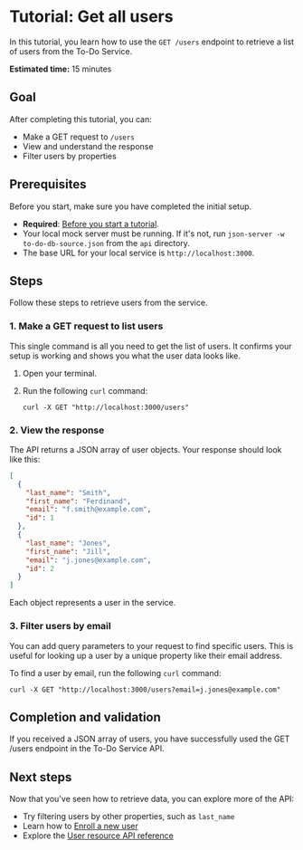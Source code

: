 # Tutorial: Get all users

In this tutorial, you learn how to use the `GET /users` endpoint to retrieve a list of
users from the To-Do Service.

**Estimated time:** 15 minutes

## Goal

After completing this tutorial, you can:

- Make a GET request to `/users`
- View and understand the response
- Filter users by properties

## Prerequisites

Before you start, make sure you have completed the initial setup.

- **Required**: [Before you start a tutorial](../before-you-start-a-tutorial.md).
- Your local mock server must be running. If it's not, run `json-server -w
  to-do-db-source.json` from the `api` directory.
- The base URL for your local service is `http://localhost:3000`.

## Steps

Follow these steps to retrieve users from the service.

### 1. Make a GET request to list users

This single command is all you need to get the list of users. It confirms your
setup is working and shows you what the user data looks like.

1. Open your terminal.
2. Run the following `curl` command:

    ```shell
    curl -X GET "http://localhost:3000/users"
    ```

### 2. View the response

The API returns a JSON array of user objects. Your response should look like this:

```json
[
  {
    "last_name": "Smith",
    "first_name": "Ferdinand",
    "email": "f.smith@example.com",
    "id": 1
  },
  {
    "last_name": "Jones",
    "first_name": "Jill",
    "email": "j.jones@example.com",
    "id": 2
  }
]
```

Each object represents a user in the service.

### 3. Filter users by email

You can add query parameters to your request to find specific users. This is
useful for looking up a user by a unique property like their email address.

To find a user by email, run the following `curl` command:

```shell
curl -X GET "http://localhost:3000/users?email=j.jones@example.com"
```

## Completion and validation

If you received a JSON array of users, you have successfully used the
GET /users endpoint in the To-Do Service API.

## Next steps

Now that you've seen how to retrieve data, you can explore more of the API:

- Try filtering users by other properties, such as `last_name`
- Learn how to [Enroll a new user](enroll-a-new-user.md)
- Explore the [User resource API reference](../api/user.md)
  
